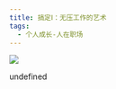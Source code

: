 ```yaml
---
title: 搞定Ⅰ：无压工作的艺术
tags:
  - 个人成长-人在职场
---
```


![](https://cdn.weread.qq.com/weread/cover/34/YueWen_848152/s_YueWen_848152.jpg)

undefined